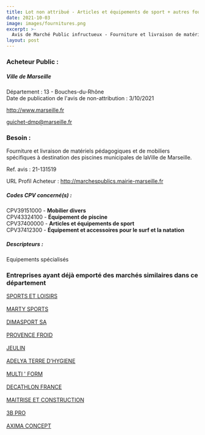 ```yaml
---
title: Lot non attribué - Articles et équipements de sport + autres fournitures
date: 2021-10-03
image: images/fournitures.png
excerpt: >-
  Avis de Marché Public infructueux - Fourniture et livraison de matériels et de mobiliers spécifiques à destination des piscines municipales de la Ville de Marseille - 2 Lots
layout: post
---
```


### Acheteur Public :
##### Ville de Marseille
Département : 13 - Bouches-du-Rhône<br/>
Date de publication de l'avis de non-attribution : 3/10/2021


http://www.marseille.fr

guichet-dmp@marseille.fr


### Besoin :

Fourniture et livraison de matériels pédagogiques et de mobiliers spécifiques à destination des piscines municipales de laVille de Marseille.

Ref. avis : 21-131519

URL Profil Acheteur : http://marchespublics.mairie-marseille.fr

##### Codes CPV concerné(s) :
CPV39151000 - **Mobilier divers** <br/>
CPV43324100 - **Équipement de piscine** <br/>
CPV37400000 - **Articles et équipements de sport** <br/>
CPV37412300 - **Équipement et accessoires pour le surf et la natation** <br/>

##### Descripteurs :
Equipements spécialisés <br/>

### Entreprises ayant déjà emporté des marchés similaires dans ce département
<a href="/entreprise-545/siren-310269378">SPORTS ET LOISIRS</a><br/><br/>
<a href="/entreprise-545/siren-317121747">MARTY SPORTS</a><br/><br/>
<a href="/entreprise-546/siren-324206176">DIMASPORT SA</a><br/><br/>
<a href="/entreprise-547/siren-328998729">PROVENCE FROID</a><br/><br/>
<a href="/entreprise-549/siren-344652490">JEULIN</a><br/><br/>
<a href="/entreprise-550/siren-348214404">ADELYA TERRE D'HYGIENE</a><br/><br/>
<a href="/entreprise-550/siren-349959064">MULTI ' FORM</a><br/><br/>
<a href="/entreprise-567/siren-500569405">DECATHLON FRANCE</a><br/><br/>
<a href="/entreprise-576/siren-800049074">MAITRISE ET CONSTRUCTION</a><br/><br/>
<a href="/entreprise-579/siren-820671659">3B PRO</a><br/><br/>
<a href="/entreprise-581/siren-854800745">AXIMA CONCEPT</a><br/><br/>
